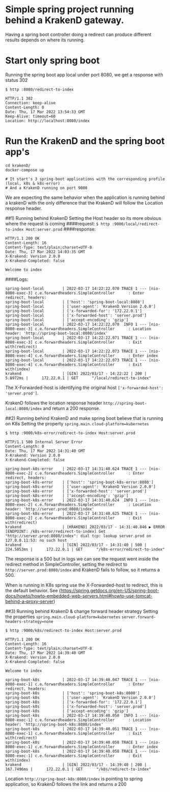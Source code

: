 # Simple spring project running behind a KrakenD gateway.

Having a spring boot controller doing a redirect can produce different 
results depends on where its running.

# Start only spring boot
Running the spring boot app local under port 8080, we get a response with status 302 

``
$ http :8080/redirect-to-index
``
```
HTTP/1.1 302
Connection: keep-alive
Content-Length: 0
Date: Thu, 17 Mar 2022 13:54:33 GMT
Keep-Alive: timeout=60
Location: http://localhost:8080/index
```

# Run the KrakenD and the spring boot app's
```
cd krakenD/
docker-compose up

# It start's 3 spring-boot applications with the corresponding profile (local, k8s & k8s-error) 
# And a KrakenD running on port 9000
```
We are expecting the same behavior when the application is running behind a krakenD
with the only difference that the KrakenD will follow the Location response header.

##1) Running behind KrakenD
Setting the Host header so its more obvious where the request is coming
####request:
``
$ http :9000/local/redirect-to-index Host:server.prod
``
####response:
```
HTTP/1.1 200 OK
Content-Length: 16
Content-Type: text/plain;charset=UTF-8
Date: Thu, 17 Mar 2022 14:03:35 GMT
X-Krakend: Version 2.0.0
X-Krakend-Completed: false

Welcome to index
```
####Logs:
```
spring-boot-local        | 2022-03-17 14:22:22.070 TRACE 1 --- [nio-8080-exec-3] c.e.forwardheaders.SimpleController      : Enter redirect, headers:
spring-boot-local        | ['host': 'spring-boot-local:8080']
spring-boot-local        | ['user-agent': 'KrakenD Version 2.0.0']
spring-boot-local        | ['x-forwarded-for': '172.22.0.1']
spring-boot-local        | ['x-forwarded-host': 'server.prod']
spring-boot-local        | ['accept-encoding': 'gzip']
spring-boot-local        | 2022-03-17 14:22:22.070  INFO 1 --- [nio-8080-exec-3] c.e.forwardheaders.SimpleController      : Location header: 'http://spring-boot-local:8080/index'
spring-boot-local        | 2022-03-17 14:22:22.071 TRACE 1 --- [nio-8080-exec-3] c.e.forwardheaders.SimpleController      : Exit with(redirect)
spring-boot-local        | 2022-03-17 14:22:22.073 TRACE 1 --- [nio-8080-exec-4] c.e.forwardheaders.SimpleController      : Enter index
spring-boot-local        | 2022-03-17 14:22:22.073 TRACE 1 --- [nio-8080-exec-4] c.e.forwardheaders.SimpleController      : Exit with(index)
krakend                  | [GIN] 2022/03/17 - 14:22:22 | 200 |      5.8972ms |      172.22.0.1 | GET      "/local/redirect-to-index"
```
The X-Forwarded-host is identifying the original host `['x-forwarded-host': 'server.prod']`.

KrakenD follows the location response header `http://spring-boot-local:8080/index` and return a 200 response.


##2) Running behind KrakenD and make spring boot believe that is running on K8s
Setting the property `spring.main.cloud-platform=kubernetes` 

``
$ http :9000/k8s-error/redirect-to-index Host:server.prod
``
```
HTTP/1.1 500 Internal Server Error 
Content-Length: 0
Date: Thu, 17 Mar 2022 14:31:40 GMT
X-Krakend: Version 2.0.0
X-Krakend-Completed: false
```
```
spring-boot-k8s-error    | 2022-03-17 14:31:40.624 TRACE 1 --- [nio-8080-exec-2] c.e.forwardheaders.SimpleController      : Enter redirect, headers:
spring-boot-k8s-error    | ['host': 'spring-boot-k8s-error:8080']
spring-boot-k8s-error    | ['user-agent': 'KrakenD Version 2.0.0']
spring-boot-k8s-error    | ['x-forwarded-host': 'server.prod']
spring-boot-k8s-error    | ['accept-encoding': 'gzip']
spring-boot-k8s-error    | 2022-03-17 14:31:40.624  INFO 1 --- [nio-8080-exec-2] c.e.forwardheaders.SimpleController      : Location header: 'http://server.prod:8080/index'
spring-boot-k8s-error    | 2022-03-17 14:31:40.625 TRACE 1 --- [nio-8080-exec-2] c.e.forwardheaders.SimpleController      : Exit with(redirect)
krakend                  | [KRAKEND] 2022/03/17 - 14:31:40.846 ▶ ERROR [ENDPOINT: /k8s-error/redirect-to-index] Get "http://server.prod:8080/index": dial tcp: lookup server.prod on 127.0.0.11:53: no such host
krakend                  | [GIN] 2022/03/17 - 14:31:40 | 500 |    224.5853ms |      172.22.0.1 | GET      "/k8s-error/redirect-to-index"
```
The response is a 500 but in logs we can see the request went inside the redirect method in SimpleController,
setting the redirect to `http://server.prod:8080/index` and KrakenD fails to follow, so it returns a 500.

When is running in K8s spring use the X-Forwarded-host to redirect, this is the default behavior. See (https://spring.getdocs.org/en-US/spring-boot-docs/howto/howto-embedded-web-servers.html#howto-use-tomcat-behind-a-proxy-server)

##3) Running behind KrakenD & change forward header strategy
Setting the properties `spring.main.cloud-platform=kubernetes` `server.forward-headers-strategy=none`

``
$ http :9000/k8s/redirect-to-index Host:server.prod
``
```
HTTP/1.1 200 OK
Content-Length: 16
Content-Type: text/plain;charset=UTF-8
Date: Thu, 17 Mar 2022 14:39:40 GMT   
X-Krakend: Version 2.0.0
X-Krakend-Completed: false

Welcome to index
```
```
spring-boot-k8s          | 2022-03-17 14:39:40.047 TRACE 1 --- [nio-8080-exec-1] c.e.forwardheaders.SimpleController      : Enter redirect, headers:
spring-boot-k8s          | ['host': 'spring-boot-k8s:8080']
spring-boot-k8s          | ['user-agent': 'KrakenD Version 2.0.0']
spring-boot-k8s          | ['x-forwarded-for': '172.22.0.1']
spring-boot-k8s          | ['x-forwarded-host': 'server.prod']
spring-boot-k8s          | ['accept-encoding': 'gzip']
spring-boot-k8s          | 2022-03-17 14:39:40.050  INFO 1 --- [nio-8080-exec-1] c.e.forwardheaders.SimpleController      : Location header: 'http://spring-boot-k8s:8080/index'
spring-boot-k8s          | 2022-03-17 14:39:40.051 TRACE 1 --- [nio-8080-exec-1] c.e.forwardheaders.SimpleController      : Exit with(redirect)
spring-boot-k8s          | 2022-03-17 14:39:40.058 TRACE 1 --- [nio-8080-exec-1] c.e.forwardheaders.SimpleController      : Enter index
spring-boot-k8s          | 2022-03-17 14:39:40.058 TRACE 1 --- [nio-8080-exec-1] c.e.forwardheaders.SimpleController      : Exit with(index)
krakend                  | [GIN] 2022/03/17 - 14:39:40 | 200 |    167.7496ms |      172.22.0.1 | GET      "/k8s/redirect-to-index"
```

Location `http://spring-boot-k8s:8080/index` is pointing to spring application, so KrakenD follows the link and returns a 200
